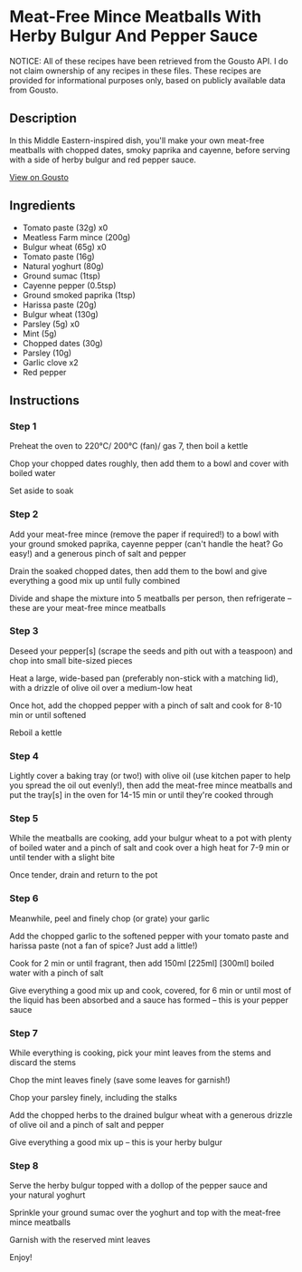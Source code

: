 # Meat-Free Mince Meatballs With Herby Bulgur And Pepper Sauce

NOTICE: All of these recipes have been retrieved from the Gousto API. I do not claim ownership of any recipes in these files. These recipes are provided for informational purposes only, based on publicly available data from Gousto.

## Description

In this Middle Eastern-inspired dish, you'll make your own meat-free meatballs with chopped dates, smoky paprika and cayenne, before serving with a side of herby bulgur and red pepper sauce.

[View on Gousto](https://www.gousto.co.uk/recipes/cookbook/meat-free-meatballs-with-herby-bulgur-and-red-pepper-sauce)

## Ingredients

- Tomato paste (32g) x0
- Meatless Farm mince (200g)
- Bulgur wheat (65g) x0
- Tomato paste (16g)
- Natural yoghurt (80g)
- Ground sumac (1tsp)
- Cayenne pepper (0.5tsp)
- Ground smoked paprika (1tsp)
- Harissa paste (20g)
- Bulgur wheat (130g)
- Parsley (5g) x0
- Mint (5g)
- Chopped dates (30g)
- Parsley (10g)
- Garlic clove x2
- Red pepper

## Instructions


### Step 1

Preheat the oven to 220°C/ 200°C (fan)/ gas 7, then boil a kettle

Chop your chopped dates roughly, then add them to a bowl and cover with boiled water

Set aside to soak


### Step 2

Add your meat-free mince (remove the paper if required!) to a bowl with your ground smoked paprika, cayenne pepper (can't handle the heat? Go easy!) and a generous pinch of salt and pepper

Drain the soaked chopped dates, then add them to the bowl and give everything a good mix up until fully combined

Divide and shape the mixture into 5 meatballs per person, then refrigerate – these are your meat-free mince meatballs


### Step 3

Deseed your pepper[s] (scrape the seeds and pith out with a teaspoon) and chop into small bite-sized pieces

Heat a large, wide-based pan (preferably non-stick with a matching lid), with a drizzle of olive oil over a medium-low heat

Once hot, add the chopped pepper with a pinch of salt and cook for 8-10 min or until softened

Reboil a kettle


### Step 4

Lightly cover a baking tray (or two!) with olive oil (use kitchen paper to help you spread the oil out evenly!), then add the meat-free mince meatballs and put the tray[s] in the oven for 14-15 min or until they're cooked through


### Step 5

While the meatballs are cooking, add your bulgur wheat to a pot with plenty of boiled water and a pinch of salt and cook over a high heat for 7-9 min or until tender with a slight bite

Once tender, drain and return to the pot


### Step 6

Meanwhile, peel and finely chop (or grate) your garlic

Add the chopped garlic to the softened pepper with your tomato paste and harissa paste (not a fan of spice? Just add a little!)

Cook for 2 min or until fragrant, then add 150ml <span class="text-purple">[225ml] </span><span class="text-danger">[300ml] </span>boiled water with a pinch of salt

Give everything a good mix up and cook, covered, for 6 min or until most of the liquid has been absorbed and a sauce has formed – this is your pepper sauce


### Step 7

While everything is cooking, pick your mint leaves from the stems and discard the stems

Chop the mint leaves finely (save some leaves for garnish!)

Chop your parsley finely, including the stalks

Add the chopped herbs to the drained bulgur wheat with a generous drizzle of olive oil and a pinch of salt and pepper

Give everything a good mix up – this is your herby bulgur

### Step 8

Serve the herby bulgur topped with a dollop of the pepper sauce and your natural yoghurt

Sprinkle your ground sumac over the yoghurt and top with the meat-free mince meatballs

Garnish with the reserved mint leaves

Enjoy!

